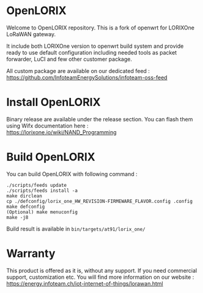 # OpenLORIX
Welcome to OpenLORIX repository. 
This is a fork of openwrt for LORIXOne LoRaWAN gateway. 

It include both LORIXOne version to openwrt build system and provide ready to use default configuration including needed tools as packet forwarder, LuCI and few other customer package. 

All custom package are available on our dedicated feed : https://github.com/InfoteamEnergySolutions/infoteam-oss-feed

# Install OpenLORIX
Binary release are available under the release section. 
You can flash them using Wifx documentation here : https://lorixone.io/wiki/NAND_Programming

# Build OpenLORIX
You can build OpenLORIX with following command : 

```
./scripts/feeds update
./scripts/feeds install -a
make dirclean
cp ./defconfig/lorix_one_HW_REVISION-FIRMEWARE_FLAVOR.config .config
make defconfig
(Optional) make menuconfig
make -j8
```

Build result is available in `bin/targets/at91/lorix_one/`

# Warranty
This product is offered as it is, without any support. 
If you need commercial support, customization etc. You will find more information on our website : https://energy.infoteam.ch/iot-internet-of-things/lorawan.html
